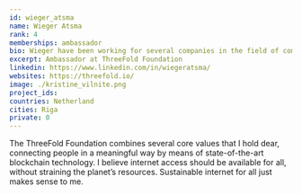 ```yaml
---
id: wieger_atsma
name: Wieger Atsma
rank: 4
memberships: ambassador
bio: Wieger have been working for several companies in the field of communications and advertising for over 20 years. It taught him to look at details, while keeping an eye on the big picture. His aim is to never fully grow up, and to never stop wondering. By connecting people, humor, ideas and an open mind, he believes anything is possible.
excerpt: Ambassador at ThreeFold Foundation
linkedin: https://www.linkedin.com/in/wiegeratsma/
websites: https://threefold.io/
image: ./kristine_vilnite.png
project_ids: 
countries: Netherland
cities: Riga
private: 0
---
```


The ThreeFold Foundation combines several core values that I hold dear, connecting people in a meaningful way by means of state-of-the-art blockchain technology. I believe internet access should be available for all, without straining the planet’s resources. Sustainable internet for all just makes sense to me.
